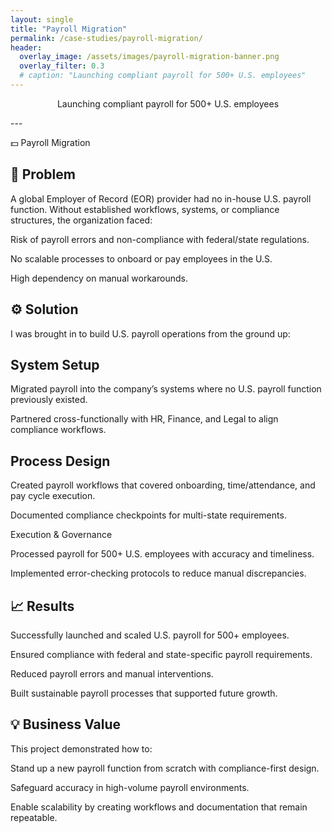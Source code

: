 ```yaml
---
layout: single
title: "Payroll Migration"
permalink: /case-studies/payroll-migration/
header:
  overlay_image: /assets/images/payroll-migration-banner.png
  overlay_filter: 0.3
  # caption: "Launching compliant payroll for 500+ U.S. employees"
---
```

<p class="page__lead" style="text-align:center;">
  Launching compliant payroll for 500+ U.S. employees
</p>
---

💵 Payroll Migration

## 📌 Problem  

A global Employer of Record (EOR) provider had no in-house U.S. payroll function. Without established workflows, systems, or compliance structures, the organization faced:

Risk of payroll errors and non-compliance with federal/state regulations.

No scalable processes to onboard or pay employees in the U.S.

High dependency on manual workarounds.

## ⚙️ Solution

I was brought in to build U.S. payroll operations from the ground up:

## System Setup

Migrated payroll into the company’s systems where no U.S. payroll function previously existed.

Partnered cross-functionally with HR, Finance, and Legal to align compliance workflows.

## Process Design

Created payroll workflows that covered onboarding, time/attendance, and pay cycle execution.

Documented compliance checkpoints for multi-state requirements.

Execution & Governance

Processed payroll for 500+ U.S. employees with accuracy and timeliness.

Implemented error-checking protocols to reduce manual discrepancies.

## 📈 Results

Successfully launched and scaled U.S. payroll for 500+ employees.

Ensured compliance with federal and state-specific payroll requirements.

Reduced payroll errors and manual interventions.

Built sustainable payroll processes that supported future growth.

## 💡 Business Value

This project demonstrated how to:

Stand up a new payroll function from scratch with compliance-first design.

Safeguard accuracy in high-volume payroll environments.

Enable scalability by creating workflows and documentation that remain repeatable.

